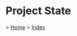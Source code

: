 
<h1>Project State</h1>

<p>> <a href="../README.md">Home</a> > <a href="./index.md">Index</a></p>

</br>

